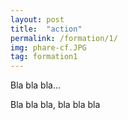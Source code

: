 ```yaml
---
layout: post
title:  "action"
permalink: /formation/1/
img: phare-cf.JPG
tag: formation1
---
```

Bla bla bla...

Bla bla bla, bla bla bla
